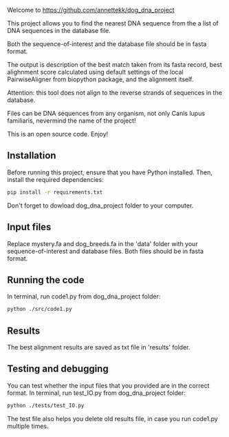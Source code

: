 Welcome to https://github.com/annettekk/dog_dna_project

This project allows you to find the nearest DNA sequence from the a list of DNA sequences in the database file.

Both the sequence-of-interest and the database file should be in fasta format.

The output is description of the best match taken from its fasta record, best alighnment score calculated using default settings of the local PairwiseAligner from biopython package, and the alignment itself.

Attention: this tool does not align to the reverse strands of sequences in the database.

Files can be DNA sequences from any organism, not only Canis lupus familiaris, nevermind the name of the project!

This is an open source code. Enjoy!

## Installation

Before running this project, ensure that you have Python installed. Then, install the required dependencies:

```sh
pip install -r requirements.txt

```
Don't forget to dowload dog_dna_project folder to your computer.

## Input files

Replace mystery.fa and dog_breeds.fa in the 'data' folder with your sequence-of-interest and database files.
Both files should be in fasta format.

## Running the code

In terminal, run code1.py from dog_dna_project folder:

```sh
python ./src/code1.py

```

## Results

The best alignment results are saved as txt file in 'results' folder.

## Testing and debugging

You can test whether the input files that you provided are in the correct format.
In terminal, run test_IO.py from dog_dna_project folder:

```sh
python ./tests/test_IO.py

```
The test file also helps you delete old results file, in case you run code1.py multiple times.